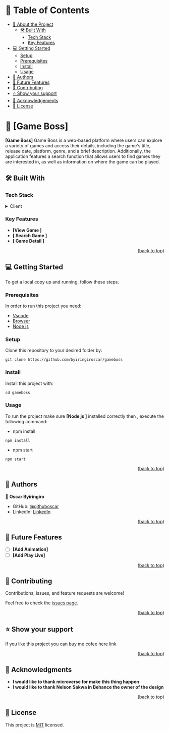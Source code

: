 <a name="readme-top"></a>

<!--
HOW TO USE:
This is an example of how you may give instructions on setting up your project locally.

Modify this file to match your project and remove sections that don't apply.

REQUIRED SECTIONS:
- Table of Contents
- About the Project
  - Built With
  - Live Demo
- Getting Started
- Authors
- Future Features
- Contributing
- Show your support
- Acknowledgements
- License

OPTIONAL SECTIONS:
- FAQ

After you're finished please remove all the comments and instructions!
-->

<div align="center">
  <!-- You are encouraged to replace this logo with your own! Otherwise you can also remove it. -->


  

</div>

<!-- TABLE OF CONTENTS -->

# 📗 Table of Contents

- [📖 About the Project](#about-project)
  - [🛠 Built With](#built-with)
    - [Tech Stack](#tech-stack)
    - [Key Features](#key-features)
- [💻 Getting Started](#getting-started)
  - [Setup](#setup)
  - [Prerequisites](#prerequisites)
  - [Install](#install)
  - [Usage](#usage)
- [👥 Authors](#authors)
- [🔭 Future Features](#future-features)
- [🤝 Contributing](#contributing)
- [⭐️ Show your support](#support)
- [🙏 Acknowledgements](#acknowledgements)
- [📝 License](#license)

<!-- PROJECT DESCRIPTION -->

# 📖 [Game Boss] <a name="about-project"></a>

**[Game Boss]** Game Boss is a web-based platform where users can explore a variety of games and access their details, including the game's title, release date, platform, genre, and a brief description. Additionally, the application features a search function that allows users to find games they are interested in, as well as information on where the game can be played.
## 🛠 Built With <a name="built-with"></a>

### Tech Stack <a name="tech-stack"></a>


<details>
  <summary>Client</summary>
  <ul>
    <li><a href="https://html.org/">React</a></li>
    <li><a href="https://html.org/">css</a></li>
    <li><a href="https://html.org/">Jsx</a></li>
  </ul>
</details>

<!-- Features -->

### Key Features <a name="key-features"></a>


- **[View Game ]**
- **[ Search Game ]**
- **[ Game Detail ]**

<p align="right">(<a href="#readme-top">back to top</a>)</p>

<!-- GETTING STARTED -->

## 💻 Getting Started <a name="getting-started"></a>

To get a local copy up and running, follow these steps.

### Prerequisites

In order to run this project you need:
<ul>
    <li><a href="https://code.visualstudio.com/">Vscode</a></li>
    <li><a href="#!">Browser</a></li>
    <li><a href="#!">Node js</a></li>
  </ul>

<!--
Example command:

```sh
 gem install rails
```
 -->

### Setup

Clone this repository to your desired folder by:

```
git clone https://github.com/byiringiroscar/gameboss
```

<!--
Example commands:

```sh
  cd my-folder
  git clone git@github.com:myaccount/my-project.git
```
--->

### Install


Install this project with: 

```
cd gameboss
```

<!--
Example command:

```sh
  cd my-project
  gem install
```
--->

### Usage


To run the project make sure **[Node js ]** installed correctly then , execute the following command:

- npm install
```
npm install
```
- npm start
```
npm start
```

<!--
Example command:

```sh
  rails server
```
--->
<p align="right">(<a href="#readme-top">back to top</a>)</p>

<!-- AUTHORS -->

## 👥 Authors <a name="authors"></a>


👤 **Oscar Byiringiro**

- GitHub: [@githuboscar](https://github.com/byiringiroscar)
- LinkedIn: [LinkedIn](https://www.linkedin.com/in/oscar-byiringiro-9baa8313a/)

<p align="right">(<a href="#readme-top">back to top</a>)</p>

<!-- FUTURE FEATURES -->

## 🔭 Future Features <a name="future-features"></a>



- [ ] **[Add Animation]**
- [ ] **[Add Play Live]**

<p align="right">(<a href="#readme-top">back to top</a>)</p>

<!-- CONTRIBUTING -->

## 🤝 Contributing <a name="contributing"></a>

Contributions, issues, and feature requests are welcome!


Feel free to check the [issues page](../../issues/).

<p align="right">(<a href="#readme-top">back to top</a>)</p>

<!-- SUPPORT -->

## ⭐️ Show your support <a name="support"></a>

If you like this project you can buy me cofee here [link](https://www.linkedin.com/in/oscar-byiringiro-9baa8313a/)

<p align="right">(<a href="#readme-top">back to top</a>)</p>

<!-- ACKNOWLEDGEMENTS -->

## 🙏 Acknowledgments <a name="acknowledgements"></a>

- **I would like to thank microverse for make this thing happen**
- **I would like to thank Nelson Sakwa in Behance the owner of the design**

<p align="right">(<a href="#readme-top">back to top</a>)</p>



<!-- LICENSE -->

## 📝 License <a name="license"></a>

This project is [MIT](./MIT.md) licensed.

